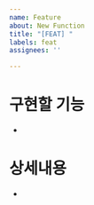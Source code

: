 ```yaml
---
name: Feature
about: New Function
title: "[FEAT] "
labels: feat
assignees: ''

---
```


# 구현할 기능
- 

# 상세내용 
-
